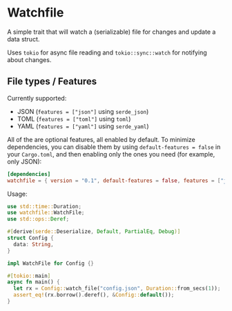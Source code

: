# Watchfile

A simple trait that will watch a (serializable) file for changes and update a data struct.

Uses `tokio` for async file reading and `tokio::sync::watch` for notifying about changes.

## File types / Features

Currently supported:

- JSON (`features = ["json"]` using `serde_json`)
- TOML (`features = ["toml"]` using `toml`)
- YAML (`features = ["yaml"]` using `serde_yaml`)

All of the are optional features, all enabled by default. To minimize dependencies, you can disable them by using `default-features = false` in your `Cargo.toml`, and then enabling only the ones you need (for example, only JSON):

```toml
[dependencies]
watchfile = { version = "0.1", default-features = false, features = ["json"] }
```

Usage:

```rust
use std::time::Duration;
use watchfile::WatchFile;
use std::ops::Deref;

#[derive(serde::Deserialize, Default, PartialEq, Debug)]
struct Config {
  data: String,
}

impl WatchFile for Config {}

#[tokio::main]
async fn main() {
  let rx = Config::watch_file("config.json", Duration::from_secs(1));
  assert_eq!(rx.borrow().deref(), &Config::default());
}
```
